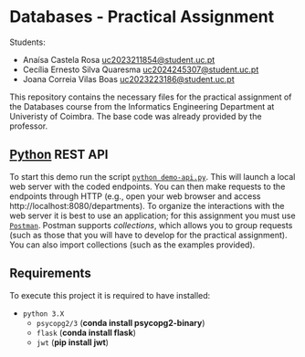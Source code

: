 # Databases - Practical Assignment

Students:
* Anaísa Castela Rosa uc2023211854@student.uc.pt
* Cecília Ernesto Silva Quaresma uc2024245307@student.uc.pt
* Joana Correia Vilas Boas uc2023223186@student.uc.pt

This repository contains the necessary files for the practical assignment of the Databases course from the Informatics Engineering Department at Univeristy of Coimbra. The base code was already provided by the professor. 


## [Python](python) REST API

To start this demo run the script [`python demo-api.py`](demo-api.py). This will launch a local web server with the coded endpoints. You can then make requests to the endpoints through HTTP (e.g., open your web browser and access http://localhost:8080/departments). To organize the interactions with the web server it is best to use an application; for this assignment you must use [`Postman`](https://www.postman.com/downloads/). Postman supports _collections_, which allows you to group requests (such as those that you will have to develop for the practical assignment). You can also import collections (such as the examples provided).




## Requirements

To execute this project it is required to have installed:

- `python 3.X`
  - `psycopg2/3` (**conda install psycopg2-binary**)
  - `flask` (**conda install flask**)
  - `jwt` (**pip install jwt**)


